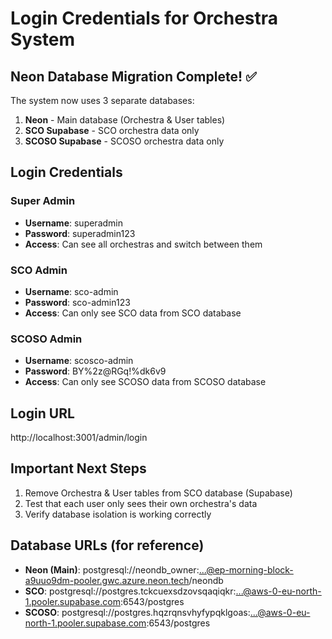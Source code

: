 # Login Credentials for Orchestra System

## Neon Database Migration Complete! ✅

The system now uses 3 separate databases:
1. **Neon** - Main database (Orchestra & User tables)
2. **SCO Supabase** - SCO orchestra data only  
3. **SCOSO Supabase** - SCOSO orchestra data only

## Login Credentials

### Super Admin
- **Username**: superadmin
- **Password**: superadmin123
- **Access**: Can see all orchestras and switch between them

### SCO Admin
- **Username**: sco-admin
- **Password**: sco-admin123
- **Access**: Can only see SCO data from SCO database

### SCOSO Admin  
- **Username**: scosco-admin
- **Password**: BY%2z@RGq!%dk6v9
- **Access**: Can only see SCOSO data from SCOSO database

## Login URL
http://localhost:3001/admin/login

## Important Next Steps
1. Remove Orchestra & User tables from SCO database (Supabase)
2. Test that each user only sees their own orchestra's data
3. Verify database isolation is working correctly

## Database URLs (for reference)
- **Neon (Main)**: postgresql://neondb_owner:...@ep-morning-block-a9uuo9dm-pooler.gwc.azure.neon.tech/neondb
- **SCO**: postgresql://postgres.tckcuexsdzovsqaqiqkr:...@aws-0-eu-north-1.pooler.supabase.com:6543/postgres
- **SCOSO**: postgresql://postgres.hqzrqnsvhyfypqklgoas:...@aws-0-eu-north-1.pooler.supabase.com:6543/postgres